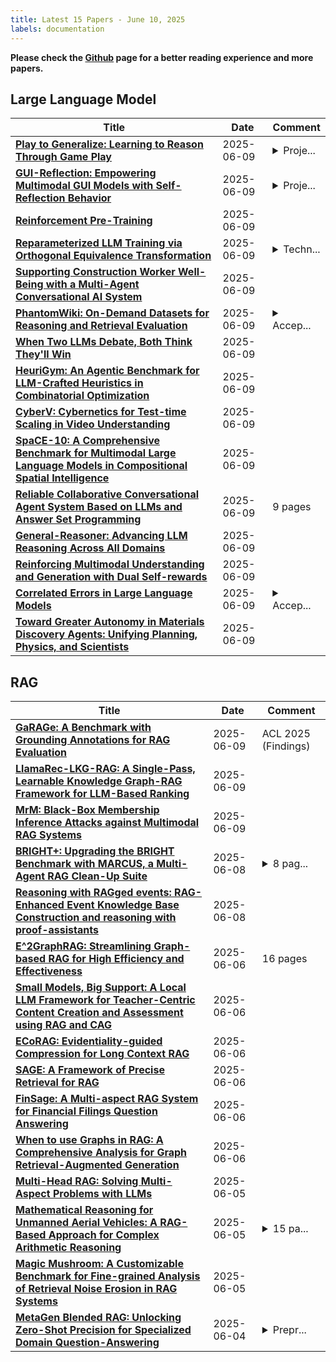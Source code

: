 ```yaml
---
title: Latest 15 Papers - June 10, 2025
labels: documentation
---
```

**Please check the [Github](https://github.com/zezhishao/MTS_Daily_ArXiv) page for a better reading experience and more papers.**

## Large Language Model
| **Title** | **Date** | **Comment** |
| --- | --- | --- |
| **[Play to Generalize: Learning to Reason Through Game Play](http://arxiv.org/abs/2506.08011v1)** | 2025-06-09 | <details><summary>Proje...</summary><p>Project Page: https://yunfeixie233.github.io/ViGaL/</p></details> |
| **[GUI-Reflection: Empowering Multimodal GUI Models with Self-Reflection Behavior](http://arxiv.org/abs/2506.08012v1)** | 2025-06-09 | <details><summary>Proje...</summary><p>Project Page at https://penghao-wu.github.io/GUI_Reflection/</p></details> |
| **[Reinforcement Pre-Training](http://arxiv.org/abs/2506.08007v1)** | 2025-06-09 |  |
| **[Reparameterized LLM Training via Orthogonal Equivalence Transformation](http://arxiv.org/abs/2506.08001v1)** | 2025-06-09 | <details><summary>Techn...</summary><p>Technical report v1 (36 pages, 24 figures, project page: https://spherelab.ai/poet-site/)</p></details> |
| **[Supporting Construction Worker Well-Being with a Multi-Agent Conversational AI System](http://arxiv.org/abs/2506.07997v1)** | 2025-06-09 |  |
| **[PhantomWiki: On-Demand Datasets for Reasoning and Retrieval Evaluation](http://arxiv.org/abs/2502.20377v2)** | 2025-06-09 | <details><summary>Accep...</summary><p>Accepted to ICML 2025</p></details> |
| **[When Two LLMs Debate, Both Think They'll Win](http://arxiv.org/abs/2505.19184v3)** | 2025-06-09 |  |
| **[HeuriGym: An Agentic Benchmark for LLM-Crafted Heuristics in Combinatorial Optimization](http://arxiv.org/abs/2506.07972v1)** | 2025-06-09 |  |
| **[CyberV: Cybernetics for Test-time Scaling in Video Understanding](http://arxiv.org/abs/2506.07971v1)** | 2025-06-09 |  |
| **[SpaCE-10: A Comprehensive Benchmark for Multimodal Large Language Models in Compositional Spatial Intelligence](http://arxiv.org/abs/2506.07966v1)** | 2025-06-09 |  |
| **[Reliable Collaborative Conversational Agent System Based on LLMs and Answer Set Programming](http://arxiv.org/abs/2505.06438v2)** | 2025-06-09 | 9 pages |
| **[General-Reasoner: Advancing LLM Reasoning Across All Domains](http://arxiv.org/abs/2505.14652v5)** | 2025-06-09 |  |
| **[Reinforcing Multimodal Understanding and Generation with Dual Self-rewards](http://arxiv.org/abs/2506.07963v1)** | 2025-06-09 |  |
| **[Correlated Errors in Large Language Models](http://arxiv.org/abs/2506.07962v1)** | 2025-06-09 | <details><summary>Accep...</summary><p>Accepted to ICML 2025</p></details> |
| **[Toward Greater Autonomy in Materials Discovery Agents: Unifying Planning, Physics, and Scientists](http://arxiv.org/abs/2506.05616v2)** | 2025-06-09 |  |

## RAG
| **Title** | **Date** | **Comment** |
| --- | --- | --- |
| **[GaRAGe: A Benchmark with Grounding Annotations for RAG Evaluation](http://arxiv.org/abs/2506.07671v1)** | 2025-06-09 | ACL 2025 (Findings) |
| **[LlamaRec-LKG-RAG: A Single-Pass, Learnable Knowledge Graph-RAG Framework for LLM-Based Ranking](http://arxiv.org/abs/2506.07449v1)** | 2025-06-09 |  |
| **[MrM: Black-Box Membership Inference Attacks against Multimodal RAG Systems](http://arxiv.org/abs/2506.07399v1)** | 2025-06-09 |  |
| **[BRIGHT+: Upgrading the BRIGHT Benchmark with MARCUS, a Multi-Agent RAG Clean-Up Suite](http://arxiv.org/abs/2506.07116v1)** | 2025-06-08 | <details><summary>8 pag...</summary><p>8 pages, 7 figures, 4 tables. Submitted to EMNLP 2025</p></details> |
| **[Reasoning with RAGged events: RAG-Enhanced Event Knowledge Base Construction and reasoning with proof-assistants](http://arxiv.org/abs/2506.07042v1)** | 2025-06-08 |  |
| **[E^2GraphRAG: Streamlining Graph-based RAG for High Efficiency and Effectiveness](http://arxiv.org/abs/2505.24226v4)** | 2025-06-06 | 16 pages |
| **[Small Models, Big Support: A Local LLM Framework for Teacher-Centric Content Creation and Assessment using RAG and CAG](http://arxiv.org/abs/2506.05925v1)** | 2025-06-06 |  |
| **[ECoRAG: Evidentiality-guided Compression for Long Context RAG](http://arxiv.org/abs/2506.05167v2)** | 2025-06-06 |  |
| **[SAGE: A Framework of Precise Retrieval for RAG](http://arxiv.org/abs/2503.01713v3)** | 2025-06-06 |  |
| **[FinSage: A Multi-aspect RAG System for Financial Filings Question Answering](http://arxiv.org/abs/2504.14493v3)** | 2025-06-06 |  |
| **[When to use Graphs in RAG: A Comprehensive Analysis for Graph Retrieval-Augmented Generation](http://arxiv.org/abs/2506.05690v1)** | 2025-06-06 |  |
| **[Multi-Head RAG: Solving Multi-Aspect Problems with LLMs](http://arxiv.org/abs/2406.05085v3)** | 2025-06-05 |  |
| **[Mathematical Reasoning for Unmanned Aerial Vehicles: A RAG-Based Approach for Complex Arithmetic Reasoning](http://arxiv.org/abs/2506.04998v1)** | 2025-06-05 | <details><summary>15 pa...</summary><p>15 pages, 7 figures, 4 appendix subsections</p></details> |
| **[Magic Mushroom: A Customizable Benchmark for Fine-grained Analysis of Retrieval Noise Erosion in RAG Systems](http://arxiv.org/abs/2506.03901v2)** | 2025-06-05 |  |
| **[MetaGen Blended RAG: Unlocking Zero-Shot Precision for Specialized Domain Question-Answering](http://arxiv.org/abs/2505.18247v2)** | 2025-06-04 | <details><summary>Prepr...</summary><p>Preprint. Paper Submitted for NeurIPS 2025- The Thirty-Ninth Annual Conference on Neural Information Processing Systems</p></details> |

